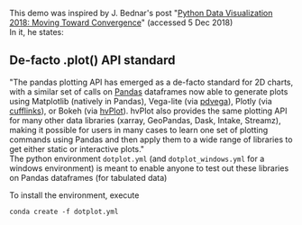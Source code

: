 This demo was inspired by J. Bednar's post "[Python Data Visualization 2018: Moving Toward Convergence](https://www.anaconda.com/blog/developer-blog/python-data-visualization-moving-toward-convergence/)" (accessed 5 Dec 2018) <br>
In it, he states:
## De-facto .plot() API standard
"The pandas plotting API has emerged as a de-facto standard for 2D charts, with a similar set of calls on [Pandas](https://pandas.pydata.org/pandas-docs/stable/visualization.html) dataframes now able to generate plots using Matplotlib (natively in Pandas), Vega-lite (via [pdvega](https://jakevdp.github.io/pdvega/)), Plotly (via [cufflinks](https://plot.ly/ipython-notebooks/cufflinks)), or Bokeh (via [hvPlot](http://hvplot.pyviz.org/)). hvPlot also provides the same plotting API for many other data libraries (xarray, GeoPandas, Dask, Intake, Streamz), making it possible for users in many cases to learn one set of plotting commands using Pandas and then apply them to a wide range of libraries to get either static or interactive plots." <br>
The python environment `dotplot.yml` (and `dotplot_windows.yml` for a windows environment) is meant to enable anyone to test out these libraries on Pandas dataframes (for tabulated data)<br>

To install the environment, execute
```
conda create -f dotplot.yml
```
